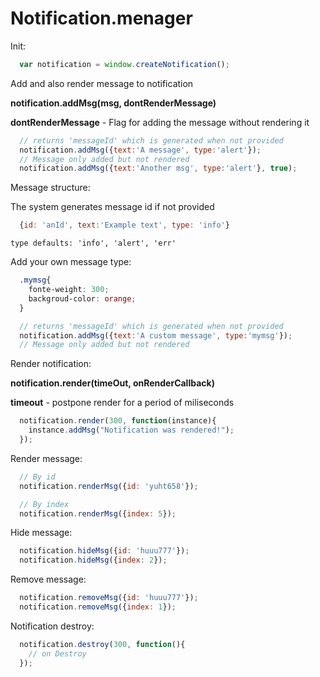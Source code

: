 # Notification.menager

Init:

```javascript
  var notification = window.createNotification();
```

Add and also render message to notification 

**notification.addMsg(msg, dontRenderMessage)**

**dontRenderMessage** - Flag for adding the message without rendering it
```javascript
  // returns 'messageId' which is generated when not provided
  notification.addMsg({text:'A message', type:'alert'});
  // Message only added but not rendered
  notification.addMsg({text:'Another msg', type:'alert'}, true);
```


Message structure:

The system generates message id if not provided
```javascript
  {id: 'anId', text:'Example text', type: 'info'}
```
```
type defaults: 'info', 'alert', 'err'
```

Add your own message type: 
```css
  .mymsg{
    fonte-weight: 300;
    backgroud-color: orange;
  }
```
```javascript
  // returns 'messageId' which is generated when not provided
  notification.addMsg({text:'A custom message', type:'mymsg'});
  // Message only added but not rendered
```

Render notification: 

**notification.render(timeOut, onRenderCallback)**

**timeout** - postpone render for a period of miliseconds
```javascript
  notification.render(300, function(instance){
    instance.addMsg("Notification was rendered!");
  });
```

Render message:
```javascript
  // By id
  notification.renderMsg({id: 'yuht658'});
```
  
```javascript
  // By index
  notification.renderMsg({index: 5});
```

Hide message:
```javascript
  notification.hideMsg({id: 'huuu777'});
  notification.hideMsg({index: 2});
```

Remove message:
```javascript
  notification.removeMsg({id: 'huuu777'});
  notification.removeMsg({index: 1});
```


Notification destroy:
```javascript
  notification.destroy(300, function(){
    // on Destroy
  });
```
